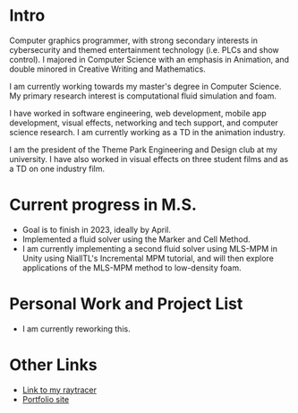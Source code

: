 # Intro

Computer graphics programmer, with strong secondary interests in cybersecurity and themed entertainment technology (i.e. PLCs and show control). I majored in Computer Science with an emphasis in Animation, and double minored in Creative Writing and Mathematics.

I am currently working towards my master's degree in Computer Science. My primary research interest is computational fluid simulation and foam.

I have worked in software engineering, web development, mobile app development, visual effects, networking and tech support, and computer science research. I am currently working as a TD in the animation industry. 

I am the president of the Theme Park Engineering and Design club at my university. I have also worked in visual effects on three student films and as a TD on one industry film. 

# Current progress in M.S. 

- Goal is to finish in 2023, ideally by April. 
- Implemented a fluid solver using the Marker and Cell Method.  
- I am currently implementing a second fluid solver using MLS-MPM in Unity using NiallTL's Incremental MPM tutorial, and will then explore applications of the MLS-MPM method to low-density foam. 

# Personal Work and Project List

- I am currently reworking this. 

# Other Links

- [Link to my raytracer](https://github.com/MasqueradeOfSilence/raytracer-655) 
- [Portfolio site](https://www.alexanderneville.com/portfolio/)

<!---
MasqueradeOfSilence/MasqueradeOfSilence is a ✨ special ✨ repository because its `README.md` (this file) appears on your GitHub profile.
You can click the Preview link to take a look at your changes.
--->
